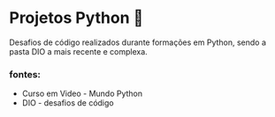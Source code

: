 # Projetos Python 🐍

Desafios de código realizados durante formações em Python, sendo a pasta DIO a mais recente e complexa.

### fontes:
- Curso em Video - Mundo Python
- DIO - desafios de código
